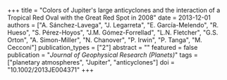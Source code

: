 +++
title = "Colors of Jupiter's large anticyclones and the interaction of a Tropical Red Oval with the Great Red Spot in 2008"
date = 2013-12-01
authors = ["A. Sánchez-Lavega", "J. Legarreta", "E. García-Melendo", "R. Hueso", "S. Pérez-Hoyos", "J.M. Gómez-Forrellad", "L.N. Fletcher", "G.S. Orton", "A. Simon-Miller", "N. Chanover", "P. Irwin", "P. Tanga", "M. Cecconi"]
publication_types = ["2"]
abstract = ""
featured = false
publication = "*Journal of Geophysical Research (Planets)*"
tags = ["planetary atmospheres", "Jupiter", "anticyclones"]
doi = "10.1002/2013JE004371"
+++

